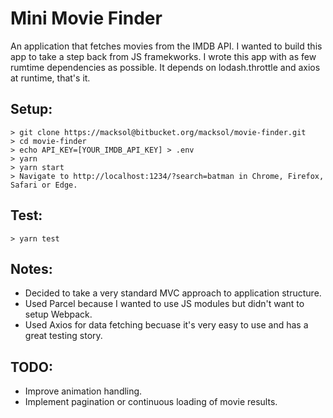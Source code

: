 # Mini Movie Finder
An application that fetches movies from the IMDB API. I wanted to build this app to take a step back from JS framekworks. I wrote this app with as few rumtime dependencies as possible. It depends on lodash.throttle and axios at runtime, that's it.

## Setup:
```
> git clone https://macksol@bitbucket.org/macksol/movie-finder.git
> cd movie-finder
> echo API_KEY=[YOUR_IMDB_API_KEY] > .env
> yarn
> yarn start
> Navigate to http://localhost:1234/?search=batman in Chrome, Firefox, Safari or Edge.
```

## Test:
```
> yarn test
```

## Notes:
- Decided to take a very standard MVC approach to application structure.
- Used Parcel because I wanted to use JS modules but didn't want to setup Webpack.
- Used Axios for data fetching becuase it's very easy to use and has a great testing story.

## TODO:
- Improve animation handling.
- Implement pagination or continuous loading of movie results.
